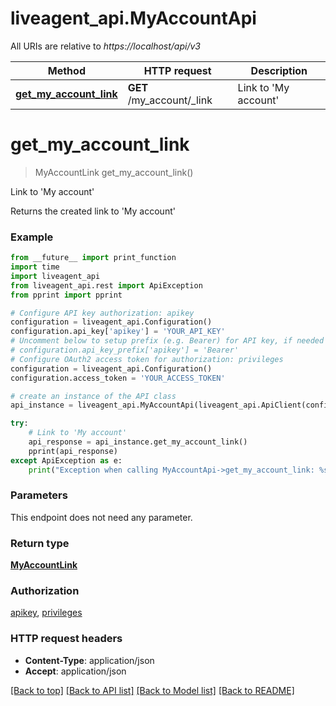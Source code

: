 # liveagent_api.MyAccountApi

All URIs are relative to *https://localhost/api/v3*

Method | HTTP request | Description
------------- | ------------- | -------------
[**get_my_account_link**](MyAccountApi.md#get_my_account_link) | **GET** /my_account/_link | Link to &#39;My account&#39;


# **get_my_account_link**
> MyAccountLink get_my_account_link()

Link to 'My account'

Returns the created link to 'My account'

### Example
```python
from __future__ import print_function
import time
import liveagent_api
from liveagent_api.rest import ApiException
from pprint import pprint

# Configure API key authorization: apikey
configuration = liveagent_api.Configuration()
configuration.api_key['apikey'] = 'YOUR_API_KEY'
# Uncomment below to setup prefix (e.g. Bearer) for API key, if needed
# configuration.api_key_prefix['apikey'] = 'Bearer'
# Configure OAuth2 access token for authorization: privileges
configuration = liveagent_api.Configuration()
configuration.access_token = 'YOUR_ACCESS_TOKEN'

# create an instance of the API class
api_instance = liveagent_api.MyAccountApi(liveagent_api.ApiClient(configuration))

try:
    # Link to 'My account'
    api_response = api_instance.get_my_account_link()
    pprint(api_response)
except ApiException as e:
    print("Exception when calling MyAccountApi->get_my_account_link: %s\n" % e)
```

### Parameters
This endpoint does not need any parameter.

### Return type

[**MyAccountLink**](MyAccountLink.md)

### Authorization

[apikey](../README.md#apikey), [privileges](../README.md#privileges)

### HTTP request headers

 - **Content-Type**: application/json
 - **Accept**: application/json

[[Back to top]](#) [[Back to API list]](../README.md#documentation-for-api-endpoints) [[Back to Model list]](../README.md#documentation-for-models) [[Back to README]](../README.md)

